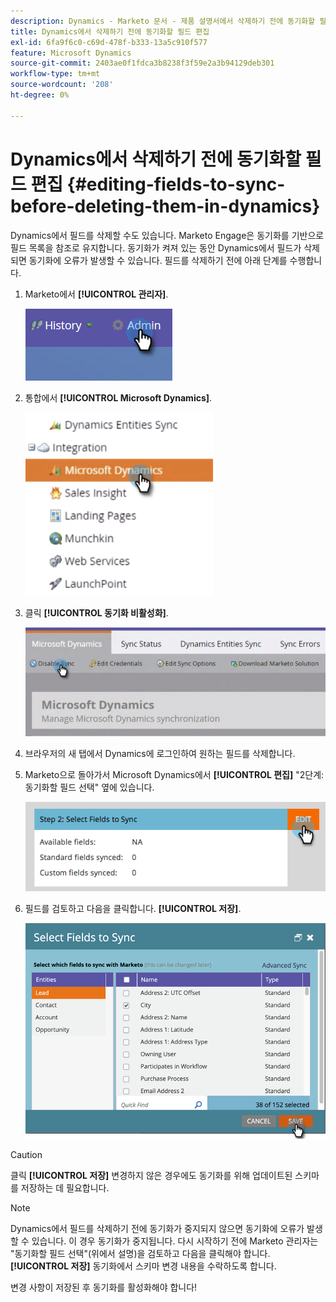 ```yaml
---
description: Dynamics - Marketo 문서 - 제품 설명서에서 삭제하기 전에 동기화할 필드 편집
title: Dynamics에서 삭제하기 전에 동기화할 필드 편집
exl-id: 6fa9f6c0-c69d-478f-b333-13a5c910f577
feature: Microsoft Dynamics
source-git-commit: 2403ae0f1fdca3b8238f3f59e2a3b94129deb301
workflow-type: tm+mt
source-wordcount: '208'
ht-degree: 0%

---
```


# Dynamics에서 삭제하기 전에 동기화할 필드 편집 {#editing-fields-to-sync-before-deleting-them-in-dynamics}

Dynamics에서 필드를 삭제할 수도 있습니다. Marketo Engage은 동기화를 기반으로 필드 목록을 참조로 유지합니다. 동기화가 켜져 있는 동안 Dynamics에서 필드가 삭제되면 동기화에 오류가 발생할 수 있습니다. 필드를 삭제하기 전에 아래 단계를 수행합니다.

1. Marketo에서 **[!UICONTROL 관리자]**.

   ![](assets/sync-before-deleting-them-in-dynamics-1.png)

1. 통합에서 **[!UICONTROL Microsoft Dynamics]**.

   ![](assets/sync-before-deleting-them-in-dynamics-2.png)

1. 클릭 **[!UICONTROL 동기화 비활성화]**.

   ![](assets/sync-before-deleting-them-in-dynamics-3.png)

1. 브라우저의 새 탭에서 Dynamics에 로그인하여 원하는 필드를 삭제합니다.

1. Marketo으로 돌아가서 Microsoft Dynamics에서 **[!UICONTROL 편집]** &quot;2단계: 동기화할 필드 선택&quot; 옆에 있습니다.

   ![](assets/sync-before-deleting-them-in-dynamics-4.png)

1. 필드를 검토하고 다음을 클릭합니다. **[!UICONTROL 저장]**.

   ![](assets/sync-before-deleting-them-in-dynamics-5.png)

>[!CAUTION]
>
>클릭 **[!UICONTROL 저장]** 변경하지 않은 경우에도 동기화를 위해 업데이트된 스키마를 저장하는 데 필요합니다.

>[!NOTE]
>
>Dynamics에서 필드를 삭제하기 전에 동기화가 중지되지 않으면 동기화에 오류가 발생할 수 있습니다. 이 경우 동기화가 중지됩니다. 다시 시작하기 전에 Marketo 관리자는 &quot;동기화할 필드 선택&quot;(위에서 설명)을 검토하고 다음을 클릭해야 합니다. **[!UICONTROL 저장]** 동기화에서 스키마 변경 내용을 수락하도록 합니다.

변경 사항이 저장된 후 동기화를 활성화해야 합니다!
